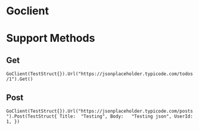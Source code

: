 # Goclient

# Support Methods
## Get
`GoClient(TestStruct{}).Url("https://jsonplaceholder.typicode.com/todos/1").Get()`

## Post
`GoClient(TestStruct{}).Url("https://jsonplaceholder.typicode.com/posts").Post(TestStruct{
Title:  "Testing",
Body:   "Testing json",
UserId: 1,
})`